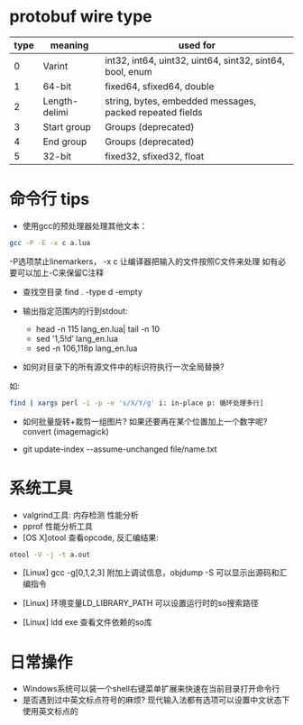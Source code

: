 
# protobuf wire type


<table>
  <thead>
    <tr>
      <th>type</th>
      <th>meaning</th>
      <th>used for</th>
    </tr>
  </thead>
  <tbody>
    <tr>
      <td>0</td>
      <td>Varint</td>
      <td>int32, int64, uint32, uint64, sint32, sint64, bool, enum</td>
    </tr>
    <tr>
      <td>1</td>
      <td>64-bit</td>
      <td>fixed64, sfixed64, double</td>
    </tr>
    <tr>
      <td>2</td>
      <td>Length-delimi</td>
      <td>string, bytes, embedded messages, packed repeated fields</td>
    </tr>
    <tr>
      <td>3</td>
      <td>Start group</td>
      <td>Groups (deprecated)</td>
    </tr>
    <tr>
      <td>4</td>
      <td>End group</td>
      <td>Groups (deprecated)</td>
    </tr>
    <tr>
      <td>5</td>
      <td>32-bit</td>
      <td>fixed32, sfixed32, float</td>
    </tr>
  </tbody>
</table>

# 命令行 tips

* 使用gcc的预处理器处理其他文本：

```sh
gcc -P -E -x c a.lua
```
-P选项禁止linemarkers， -x c 让编译器把输入的文件按照C文件来处理
如有必要可以加上-C来保留C注释


* 查找空目录 find . -type d -empty

* 输出指定范围内的行到stdout:
    * head -n 115 lang_en.lua| tail -n 10
    * sed '1,5!d’ lang_en.lua
    * sed -n 106,118p lang_en.lua

* 如何对目录下的所有源文件中的标识符执行一次全局替换?

如:

```sh
find | xargs perl -i -p -e 's/X/Y/g' i: in-place p: 循环处理多行]
```
* 如何批量旋转+裁剪一组图片? 如果还要再在某个位置加上一个数字呢? convert (imagemagick)

* git update-index --assume-unchanged file/name.txt

# 系统工具

* valgrind工具: 内存检测 性能分析
* pprof 性能分析工具
* [OS X]otool 查看opcode, 反汇编结果:
```sh
otool -V -j -t a.out
```
* [Linux] gcc -g[0,1,2,3] 附加上调试信息，objdump -S 可以显示出源码和汇编指令

* [Linux] 环境变量LD_LIBRARY_PATH 可以设置运行时的so搜索路径
* [Linux] ldd exe 查看文件依赖的so库


# 日常操作

* Windows系统可以装一个shell右键菜单扩展来快速在当前目录打开命令行
* 是否遇到过中英文标点符号的麻烦? 现代输入法都有选项可以设置中文状态下使用英文标点的
